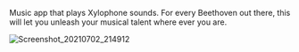 Music app that plays Xylophone sounds. For every Beethoven out there, this will let you unleash your musical talent where ever you are. 

![Screenshot_20210702_214912](https://user-images.githubusercontent.com/56055918/124304096-e0475480-db80-11eb-9c22-7fb6fb2bd492.png)


